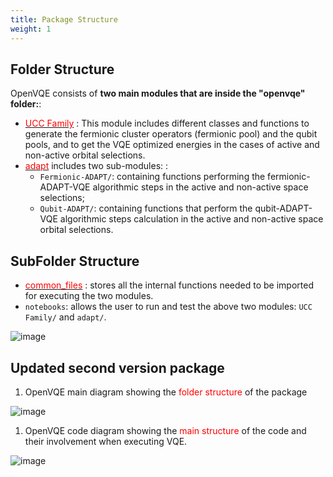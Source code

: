 ```yaml
---
title: Package Structure
weight: 1
---
```


## Folder Structure

OpenVQE consists of **two main modules that are inside the "openvqe" folder:**:

- [<span style="color:red">UCC Family</span>](https://openvqe.github.io/OpenVQE/_build/html/ucc_family.html)
: This module includes different classes and functions to generate the fermionic cluster operators (fermionic pool) and the qubit pools, and to get the VQE optimized energies in the cases of active and non-active orbital selections.
- [<span style="color:red">adapt</span>](http://localhost:1313/docs/guide/project-structure/) includes two sub-modules:
:
  - `Fermionic-ADAPT/`: containing functions performing the fermionic-ADAPT-VQE algorithmic steps in the active and non-active space selections;
  - `Qubit-ADAPT/`: containing functions that perform the qubit-ADAPT-VQE algorithmic steps calculation in the active and non-active space orbital selections.

## SubFolder Structure


- [<span style="color:red">common_files</span>](https://openvqe.github.io/OpenVQE/_build/html/common_files.html)
: stores all the internal functions needed to be imported for executing the two modules.
- `notebooks`: allows the user to run and test the above two modules: `UCC Family/` and `adapt/`.

![image](/uploads/output.jpg)


## Updated second version package
1. OpenVQE main diagram showing the <span style="color:red">folder structure</span> of the package
   
![image](/uploads/sketch_.png)

1. OpenVQE code diagram showing the <span style="color:red"> main structure</span> of the code and their involvement when executing VQE.
  
![image](/uploads/sketch.png) 

